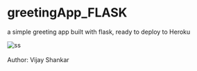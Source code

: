 # greetingApp_FLASK
a simple greeting app built with flask, ready to deploy to Heroku

![ss]('./q.png')
<br>
<br>
Author: Vijay Shankar
<br>
